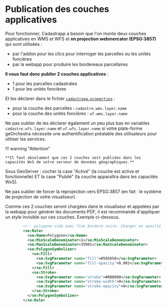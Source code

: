
# Publication des couches applicatives


Pour fonctionner, Cadastrapp a besoin que l'on monte deux couches applicatives en WMS et WFS et **en projection webmercator (EPSG:3857)** qui sont utilisées :

- par l'addon pour les clics pour interroger les parcelles ou les unités foncières
- par la webapp pour produire les bordereaux parcellaires

**Il vous faut donc publier 2 couches applicatives** :

- 1 pour les parcelles cadastrales
- 1 pour les unités foncières

Et les déclarer dans le fichier [`cadastrapp.properties`](https://github.com/georchestra/cadastrapp/blob/master/cadastrapp/src/main/resources/cadastrapp.properties) :

- pour la couche des parcelles : ``cadastre.wms.layer.name``
- pour la couche des unités foncières : ``uf.wms.layer.name``

Ne pas oublier de les déclarer également un peu plus bas en variables `cadastre.wfs.layer.name` et `uf.wfs.layer.name` si votre plate-forme geOrchestra nécessite une authentification préalable des utilisateurs pour utiliser les services.

!!! warning "Attention"

	**Il faut absolument que ces 2 couches soit publiées dans les capacités WxS de votre serveur de données géographiques.**

  Sous GeoServer : cocher la case "Activé" (la couche est active et fonctionnelle) ET la case "Publié" (la couche apparaîtra dans les capacités WxS).

  Ne pas oublier de forcer la reprojection vers EPSG:3857 (en fait : le système de projection de votre visualiseur).


Comme ces 2 couches seront chargées dans le visualiseur et appelées par la webapp pour générer les documents PDF, il est recommandé d'appliquer un style invisible sur ces couches. Exemple ci-dessous.

``` xml
        <!-- polygone vide avec fine bordure noire. Changer en opacité à 0 pour mise en prod -->
        <se:Rule>
          <se:Name>Polygone</se:Name>
          <se:MinScaleDenominator>1</se:MinScaleDenominator>
          <se:MaxScaleDenominator>35001</se:MaxScaleDenominator>
          <se:PolygonSymbolizer>
            <se:Fill>
              <se:SvgParameter name="fill">#505050</se:SvgParameter>
              <se:SvgParameter name="fill-opacity">0.001</se:SvgParameter>
            </se:Fill>
            <se:Stroke>
              <se:SvgParameter name="stroke">#000000</se:SvgParameter>
              <se:SvgParameter name="stroke-width">0</se:SvgParameter>
              <se:SvgParameter name="stroke-opacity">0</se:SvgParameter>
            </se:Stroke>
          </se:PolygonSymbolizer>
        </se:Rule>
```